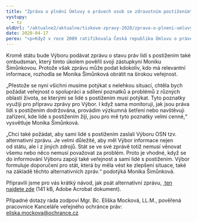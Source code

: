 ```yaml
---
title: "Zpráva o plnění Úmluvy o právech osob se zdravotním postižením"
vystupy:
  - tz
oldUrl: "/aktualne2/aktualne/tiskove-zpravy-2020/zprava-o-plneni-umluvy-o-pravech-osob-se-zdravotnim-postizenim/"
date: 2020-04-17
perex: "<p>Když v roce 2009 ratifikovala Česká republika Úmluvu o právech osob se zdravotním postižením, vznikla jí mimo jiné povinnost v pravidelných intervalech informovat Výbor OSN pro práva lidí s postižením (dále jen „Výbor“) o plnění této Úmluvy. Právě dnes (17. dubna) měla Česká republika předkládat Výboru pravidelnou zprávu a popsat, jaké kroky učinila, aby lidé s postižením mohli v naší zemi žít rovnoprávně s ostatními. S ohledem na celosvětovou situaci způsobenou pandemií koronaviru je termín posunut na zatím neznámé datum. </p>"
---
```


<!-- imported from the old website -->

<p><a name="_GoBack"></a>Kromě státu bude Výboru podávat zprávu o stavu práv lidí s postižením také ombudsman, který tímto úkolem pověřil svoji zástupkyni Moniku Šimůnkovou. Protože však zprávu může podat kdokoliv, kdo má relevantní informace, rozhodla se Monika Šimůnková obrátit na širokou veřejnost.</p><p>„Přestože se nyní všichni musíme potýkat s nelehkou situací, chtěla bych požádat veřejnost o spolupráci a sdílení poznatků a problémů z různých oblastí života, se kterými se lidé s postižením musí potýkat. Tyto poznatky využiji pro přípravu zprávy pro Výbor. I když sama monitoruji, jak jsou práva lidí s postižením dodržována, provádím výzkumná šetření nebo navštěvuji zařízení, kde lidé s postižením žijí, jsou pro mě tyto poznatky velmi cenné,“ vysvětluje Monika Šimůnková.</p><p>„Chci také požádat, aby sami lidé s postižením zaslali Výboru OSN tzv. alternativní zprávu. Je velmi důležité, aby měl Výbor informace nejen od státu, ale i z jiných zdrojů. Stát se ve své zprávě totiž nemusí věnovat všemu nebo něco nemusí považovat za problém. Proto je vhodné, když se do informování Výboru zapojí také veřejnost a sami lidé s postižením. Výbor formuluje doporučení pro stát, která by měla vést ke zlepšení situace, také na základě těchto alternativních zpráv.“ podotýká Monika Šimůnková.</p><p>Připravili jsme pro vás krátký návod, jak psát alternativní zprávu, <a title="Otevření do nového okna" href="/uploads-importCRPD/Aktuality-prilohy/Alternativni___zpra__va_pro_Vy__bor_OSN_-_CRPD_-_leta__k.pdf" target="_blank"><img alt="" src="https://test.ochrance.cz/typo3/ext/od_linkdesc/icons/pdf.gif" class="od_linkdesc_icon" /> ten najdete zde</a> (141 kB, Adobe Acrobat dokument).</p><p>Případné dotazy ráda zodpoví Mgr. Bc. Eliška Mocková, LL.M., pověřená pracovnice Kanceláře veřejného ochránce práv: <a href="mailto:eliska.mockova@ochrance.cz">eliska.mockova@ochrance.cz</a></p>
